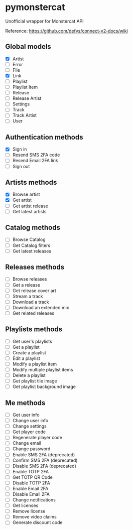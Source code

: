 # pymonstercat
Unofficial wrapper for Monstercat API

Reference: https://github.com/defvs/connect-v2-docs/wiki

## Global models

- [x] Artist
- [ ] Error
- [ ] File
- [x] Link
- [ ] Playlist
- [ ] Playlist Item
- [ ] Release
- [ ] Release Artist
- [ ] Settings
- [ ] Track
- [ ] Track Artist
- [ ] User

## Authentication methods
- [x] Sign in
- [ ] Resend SMS 2FA code
- [ ] Resend Email 2FA link
- [ ] Sign out

## Artists methods
- [x] Browse artist
- [x] Get artist
- [ ] Get artist release
- [ ] Get latest artists

## Catalog methods
- [ ] Browse Catalog
- [ ] Get Catalog filters
- [ ] Get latest releases

## Releases methods
- [ ] Browse releases
- [ ] Get a release
- [ ] Get release cover art
- [ ] Stream a track
- [ ] Download a track
- [ ] Download an extended mix
- [ ] Get related releases

## Playlists methods
- [ ] Get user's playlists
- [ ] Get a playlist
- [ ] Create a playlist
- [ ] Edit a playlist
- [ ] Modify a playlist item
- [ ] Modify multiple playlist items
- [ ] Delete a playlist
- [ ] Get playlist tile image
- [ ] Get playlist background image

## Me methods
- [ ] Get user info
- [ ] Change user info
- [ ] Change settings
- [ ] Get player code
- [ ] Regenerate player code
- [ ] Change email
- [ ] Change password
- [ ] Enable SMS 2FA (deprecated)
- [ ] Confirm SMS 2FA (deprecated)
- [ ] Disable SMS 2FA (deprecated)
- [ ] Enable TOTP 2FA
- [ ] Get TOTP QR Code
- [ ] Disable TOTP 2FA
- [ ] Enable Email 2FA
- [ ] Disable Email 2FA
- [ ] Change notifications
- [ ] Get licenses
- [ ] Remove license
- [ ] Remove video claims
- [ ] Generate discount code